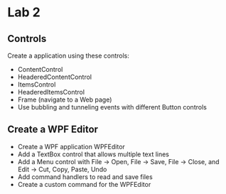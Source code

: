# Lab 2

## Controls

Create a application using these controls:
* ContentControl
* HeaderedContentControl
* ItemsControl
* HeaderedItemsControl
* Frame (navigate to a Web page)
* Use bubbling and tunneling events with different Button controls

## Create a WPF Editor

* Create a WPF application WPFEditor
* Add a TextBox control that allows multiple text lines
* Add a Menu control with File -> Open, File -> Save, File -> Close, and Edit -> Cut, Copy, Paste, Undo
* Add command handlers to read and save files
* Create a custom command for the WPFEditor
